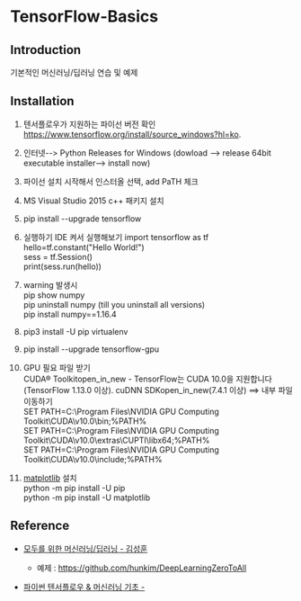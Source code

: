 # TensorFlow-Basics



## Introduction
기본적인 머신러닝/딥러닝 연습 및 예제

## Installation
1. 텐서플로우가 지원하는 파이선 버전 확인 <br>
https://www.tensorflow.org/install/source_windows?hl=ko.

2. 인터넷--> Python Releases for Windows
(dowload --> release 64bit executable installer--> install now)

3. 파이선 설치 시작해서 인스터올 선택, add PaTH 체크

4. MS Visual Studio 2015 c++ 패키지 설치

5. pip install --upgrade tensorflow

6. 실행하기 IDE 켜서 실행해보기
import tensorflow as tf  <br>
hello=tf.constant("Hello World!") <br>
sess = tf.Session() <br>
print(sess.run(hello)) <br>

7. warning 발생시 <br>
pip show numpy <br>
pip uninstall numpy (till you uninstall all versions) <br>
pip install numpy==1.16.4 <br>

8. pip3 install -U pip virtualenv

9. pip install --upgrade tensorflow-gpu

10. GPU 필요 파일 받기 <br>
CUDA® Toolkitopen_in_new - TensorFlow는 CUDA 10.0을 지원합니다(TensorFlow 1.13.0 이상). 
cuDNN SDKopen_in_new(7.4.1 이상) ==> 내부 파일 이동하기 <br>
SET PATH=C:\Program Files\NVIDIA GPU Computing Toolkit\CUDA\v10.0\bin;%PATH% <br>
SET PATH=C:\Program Files\NVIDIA GPU Computing Toolkit\CUDA\v10.0\extras\CUPTI\libx64;%PATH% <br>
SET PATH=C:\Program Files\NVIDIA GPU Computing Toolkit\CUDA\v10.0\include;%PATH% <br>

11. [matplotlib](https://matplotlib.org/) 설치 <br>
python -m pip install -U pip <br>
python -m pip install -U matplotlib <br>

## Reference
* [모두를 위한 머신러닝/딥러닝 - 김성훈](http://hunkim.github.io/ml/)
  * 예제 : https://github.com/hunkim/DeepLearningZeroToAll

* [파이썬 텐서플로우 & 머신러닝 기초 - ](https://www.youtube.com/watch?v=qxUD7fOseBQ&list=PLRx0vPvlEmdAbnmLH9yh03cw9UQU_o7PO)
